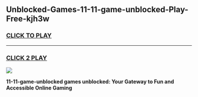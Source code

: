 
## Unblocked-Games-11-11-game-unblocked-Play-Free-kjh3w
<h3>
<a href="https://premium76.site?title=11-11-game-unblocked&ref=19M">CLICK TO PLAY</a></h3>
<hr>

<h3>
<a href="https://premium76.site?title=11-11-game-unblocked&ref=19M">CLICK 2 PLAY</a>
  
</h3>

<a href="https://premium76.site?title=11-11-game-unblocked&ref=19M"><img src="https://clearcache.store/games.png"></a>


**11-11-game-unblocked games unblocked: Your Gateway to Fun and Accessible Online Gaming**
